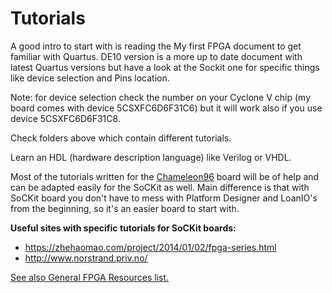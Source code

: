 # Tutorials

A good intro to start with is reading the My first FPGA document to get familiar with Quartus. DE10 version is a more up to date document with latest Quartus versions but have a look at the Sockit one for specific things like device selection and Pins location.

Note: for device selection check the number on your Cyclone V chip (my board comes with device 5CSXFC6D6F31C6) but it will work also if you use device 5CSXFC6D6F31C8.

Check folders above which contain different tutorials.

Learn an HDL (hardware description language) like Verilog or VHDL. 

Most of the tutorials written for the [Chameleon96](https://github.com/SoCFPGA-learning/Chameleon96) board will be of help and can be adapted easily for the SoCKit as well. Main difference is that with SoCKit board you don't have to mess with Platform Designer and LoanIO's from the beginning, so it's an easier board to start with.

**Useful sites with specific tutorials for SoCKit boards:**

* https://zhehaomao.com/project/2014/01/02/fpga-series.html  
* http://www.norstrand.priv.no/ 



[See also General FPGA Resources list.](https://github.com/SoCFPGA-learning/General/resources.md)
